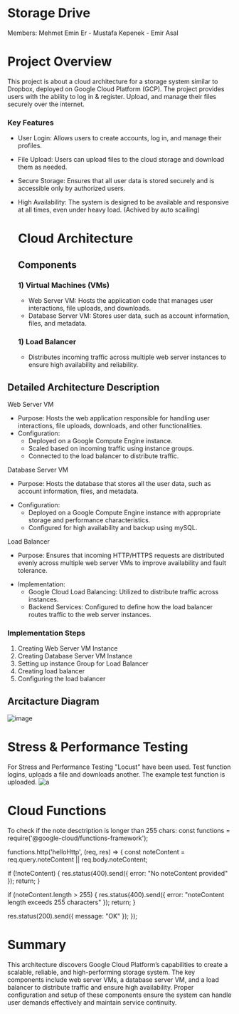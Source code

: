 # Storage Drive

Members: Mehmet Emin Er - Mustafa Kepenek - Emir Asal


# Project Overview 

This project is about a cloud architecture for a storage system similar to Dropbox, deployed on Google Cloud Platform (GCP). The project provides users with the ability to log in & register. Upload, and manage their files securely over the internet.

### Key Features
- User Login: Allows users to create accounts, log in, and manage their profiles.
* File Upload: Users can upload files to the cloud storage and download them as needed.
* Secure Storage: Ensures that all user data is stored securely and is accessible only by authorized users.
* High Availability: The system is designed to be available and responsive at all times, even under heavy load. (Achived by auto scailing)

  # Cloud Architecture

  ## Components

  ### 1) Virtual Machines (VMs)
  - Web Server VM: Hosts the application code that manages user interactions, file uploads, and downloads.
  * Database Server VM: Stores user data, such as account information, files, and metadata.
  ### 1) Load Balancer
  + Distributes incoming traffic across multiple web server instances to ensure high availability and reliability.

## Detailed Architecture Description
Web Server VM
* Purpose: Hosts the web application responsible for handling user interactions, file uploads, downloads, and other functionalities. 
* Configuration:
     - Deployed on a Google Compute Engine instance.
     - Scaled based on incoming traffic using instance groups.
     - Connected to the load balancer to distribute traffic.

Database Server VM
+ Purpose: Hosts the database that stores all the user data, such as account information, files, and metadata.
* Configuration:
     - Deployed on a Google Compute Engine instance with appropriate storage and performance characteristics.
     - Configured for high availability and backup using mySQL.

Load Balancer
+ Purpose: Ensures that incoming HTTP/HTTPS requests are distributed evenly across multiple web server VMs to improve availability and fault tolerance.
* Implementation:
     - Google Cloud Load Balancing: Utilized to distribute traffic across instances.
     - Backend Services: Configured to define how the load balancer routes traffic to the web server instances.

### Implementation Steps
1) Creating Web Server VM Instance
2) Creating Database Server VM Instance
3) Setting up instance Group for Load Balancer
4) Creating load balancer
5) Configuring the load balancer

## Arcitacture Diagram
![image](https://github.com/emirasal/CS-436-Project/assets/63263142/ec372ab4-9be2-4a38-9852-5f3a1e2f1f03)

# Stress & Performance Testing
For Stress and Performance Testing "Locust" have been used. Test function logins, uploads a file and downloads another. The example test function is uploaded.
![a](https://github.com/emirasal/CS-436-Project/assets/127860430/7c9eec35-04e0-4c43-b820-6d99db608b89)

# Cloud Functions
To check if the note desctription is longer than 255 chars:
const functions = require('@google-cloud/functions-framework');

functions.http('helloHttp', (req, res) => {
  const noteContent = req.query.noteContent || req.body.noteContent;
  
  if (!noteContent) {
    res.status(400).send({ error: "No noteContent provided" });
    return;
  }

  if (noteContent.length > 255) {
    res.status(400).send({ error: "noteContent length exceeds 255 characters" });
    return;
  }

  res.status(200).send({ message: "OK" });
});


# Summary
This architecture discovers Google Cloud Platform’s capabilities to create a scalable, reliable, and high-performing storage system. The key components include web server VMs, a database server VM, and a load balancer to distribute traffic and ensure high availability. Proper configuration and setup of these components ensure the system can handle user demands effectively and maintain service continuity.
